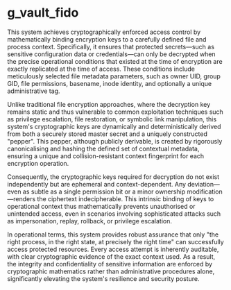 # g_vault_fido
This system achieves cryptographically enforced access control by mathematically binding encryption keys to a carefully defined file and process context. Specifically, it ensures that protected secrets—such as sensitive configuration data or credentials—can only be decrypted when the precise operational conditions that existed at the time of encryption are exactly replicated at the time of access. These conditions include meticulously selected file metadata parameters, such as owner UID, group GID, file permissions, basename, inode identity, and optionally a unique administrative tag.

Unlike traditional file encryption approaches, where the decryption key remains static and thus vulnerable to common exploitation techniques such as privilege escalation, file restoration, or symbolic link manipulation, this system's cryptographic keys are dynamically and deterministically derived from both a securely stored master secret and a uniquely constructed "pepper". This pepper, although publicly derivable, is created by rigorously canonicalising and hashing the defined set of contextual metadata, ensuring a unique and collision-resistant context fingerprint for each encryption operation.

Consequently, the cryptographic keys required for decryption do not exist independently but are ephemeral and context-dependent. Any deviation—even as subtle as a single permission bit or a minor ownership modification—renders the ciphertext indecipherable. This intrinsic binding of keys to operational context thus mathematically prevents unauthorised or unintended access, even in scenarios involving sophisticated attacks such as impersonation, replay, rollback, or privilege escalation.

In operational terms, this system provides robust assurance that only "the right process, in the right state, at precisely the right time" can successfully access protected resources. Every access attempt is inherently auditable, with clear cryptographic evidence of the exact context used. As a result, the integrity and confidentiality of sensitive information are enforced by cryptographic mathematics rather than administrative procedures alone, significantly elevating the system's resilience and security posture.
